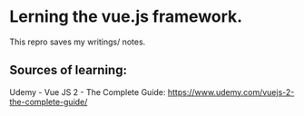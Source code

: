 # Lerning the vue.js framework. 
This repro saves my writings/ notes.

## Sources of learning:
Udemy - Vue JS 2 - The Complete Guide: https://www.udemy.com/vuejs-2-the-complete-guide/
